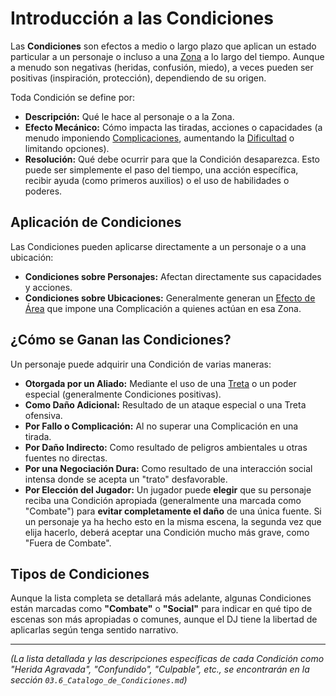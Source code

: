 # Introducción a las Condiciones

Las **Condiciones** son efectos a medio o largo plazo que aplican un estado particular a un personaje o incluso a una [Zona](./03.2.2_Distancias_Zonas_y_Areas.md) a lo largo del tiempo. Aunque a menudo son negativas (heridas, confusión, miedo), a veces pueden ser positivas (inspiración, protección), dependiendo de su origen.

Toda Condición se define por:

* **Descripción:** Qué le hace al personaje o a la Zona.
* **Efecto Mecánico:** Cómo impacta las tiradas, acciones o capacidades (a menudo imponiendo [Complicaciones](./../../Capitulo_01_Mecanicas_Fundamentales/01.07_Complicaciones.md), aumentando la [Dificultad](./../../Capitulo_01_Mecanicas_Fundamentales/01.06_Dificultad.md) o limitando opciones).
* **Resolución:** Qué debe ocurrir para que la Condición desaparezca. Esto puede ser simplemente el paso del tiempo, una acción específica, recibir ayuda (como primeros auxilios) o el uso de habilidades o poderes.

## Aplicación de Condiciones

Las Condiciones pueden aplicarse directamente a un personaje o a una ubicación:

* **Condiciones sobre Personajes:** Afectan directamente sus capacidades y acciones.
* **Condiciones sobre Ubicaciones:** Generalmente generan un [Efecto de Área](./03.2.4_Efectos_de_Area_y_del_Entorno.md) que impone una Complicación a quienes actúan en esa Zona.

## ¿Cómo se Ganan las Condiciones?

Un personaje puede adquirir una Condición de varias maneras:

* **Otorgada por un Aliado:** Mediante el uso de una [Treta](./../../Capitulo_01_Mecanicas_Fundamentales/01.08_Tretas.md) o un poder especial (generalmente Condiciones positivas).
* **Como Daño Adicional:** Resultado de un ataque especial o una Treta ofensiva.
* **Por Fallo o Complicación:** Al no superar una Complicación en una tirada.
* **Por Daño Indirecto:** Como resultado de peligros ambientales u otras fuentes no directas.
* **Por una Negociación Dura:** Como resultado de una interacción social intensa donde se acepta un "trato" desfavorable.
* **Por Elección del Jugador:** Un jugador puede **elegir** que su personaje reciba una Condición apropiada (generalmente una marcada como "Combate") para **evitar completamente el daño** de una única fuente. Si un personaje ya ha hecho esto en la misma escena, la segunda vez que elija hacerlo, deberá aceptar una Condición mucho más grave, como "Fuera de Combate".

## Tipos de Condiciones

Aunque la lista completa se detallará más adelante, algunas Condiciones están marcadas como **"Combate"** o **"Social"** para indicar en qué tipo de escenas son más apropiadas o comunes, aunque el DJ tiene la libertad de aplicarlas según tenga sentido narrativo.

---
*(La lista detallada y las descripciones específicas de cada Condición como "Herida Agravada", "Confundido", "Culpable", etc., se encontrarán en la sección `03.6_Catalogo_de_Condiciones.md`)*